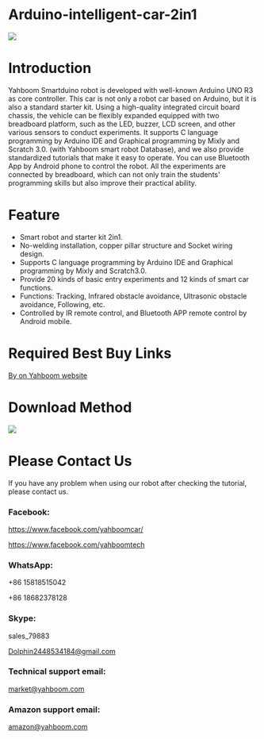 # Arduino-intelligent-car-2in1
![](http://r.photo.store.qq.com/psb?/V12aIGgQ3D78BF/w5Cr8gKkytU8N4WYpbmW.zLhdXEUjahR*JdIiw2JqCE!/r/dFMBAAAAAAAA)
# Introduction
Yahboom Smartduino robot is developed with well-known Arduino UNO R3 as core controller. This car is not only a robot car based on Arduino, but it is also a standard starter kit. Using a high-quality integrated circuit board chassis, the vehicle can be flexibly expanded equipped with two breadboard platform, such as the LED, buzzer, LCD screen, and other various sensors to conduct experiments. It supports C language programming by Arduino IDE and Graphical programming by Mixly and Scratch 3.0. (with Yahboom smart robot Database), and we also provide standardized tutorials that make it easy to operate. You can use Bluetooth App by Android phone to control the robot. All the experiments are connected by breadboard, which can not only train the students' programming skills but also improve their practical ability.
# Feature
* Smart robot and starter kit 2in1.
* No-welding installation, copper pillar structure and Socket wiring design.
* Supports C language programming by Arduino IDE and Graphical programming by Mixly and Scratch3.0.
* Provide 20 kinds of basic entry experiments and 12 kinds of smart car functions.
* Functions: Tracking, Infrared obstacle avoidance, Ultrasonic obstacle avoidance, Following, etc.
* Controlled by IR remote control, and Bluetooth APP remote control by Android mobile.
# Required Best Buy Links
[By on Yahboom website](https://category.yahboom.net/collections/a-smart-robot/products/smartduino)
# Download Method

![](http://r.photo.store.qq.com/psb?/V12aIGgQ3D78BF/HPVBxL9wU5fmPxOLtVtehmyHfn8rcLiJJytrKKQPf0w!/r/dLYAAAAAAAAA)
# Please Contact Us
If you have any problem when using our robot after checking the tutorial, please contact us.
### Facebook:
https://www.facebook.com/yahboomcar/

https://www.facebook.com/yahboomtech
### WhatsApp:
+86 15818515042

+86 18682378128
### Skype:
sales_79883

Dolphin2448534184@gmail.com
### Technical support email:
market@yahboom.com
### Amazon support email:
amazon@yahboom.com




